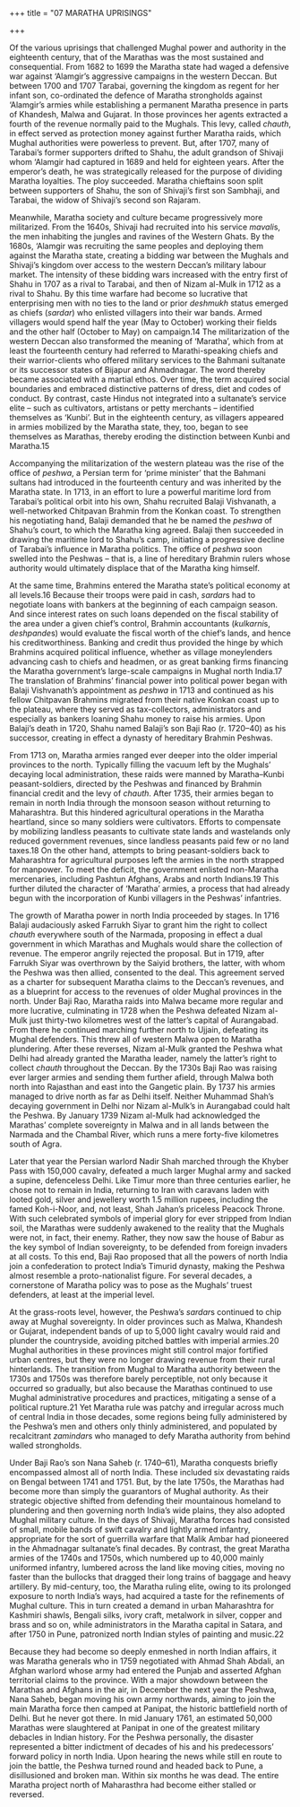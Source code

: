 +++
title = "07 MARATHA UPRISINGS"

+++

Of the various uprisings that challenged Mughal power and authority in the eighteenth century, that of the Marathas was the most sustained and consequential. From 1682 to 1699 the Maratha state had waged a defensive war against ‘Alamgir’s aggressive campaigns in the western Deccan. But between 1700 and 1707 Tarabai, governing the kingdom as regent for her infant son, co-ordinated the defence of Maratha strongholds against ‘Alamgir’s armies while establishing a permanent Maratha presence in parts of Khandesh, Malwa and Gujarat. In those provinces her agents extracted a fourth of the revenue normally paid to the Mughals. This levy, called *chauth*, in effect served as protection money against further Maratha raids, which Mughal authorities were powerless to prevent. But, after 1707, many of Tarabai’s former supporters drifted to Shahu, the adult grandson of Shivaji whom ‘Alamgir had captured in 1689 and held for eighteen years. After the emperor’s death, he was strategically released for the purpose of dividing Maratha loyalties. The ploy succeeded. Maratha chieftains soon split between supporters of Shahu, the son of Shivaji’s first son Sambhaji, and Tarabai, the widow of Shivaji’s second son Rajaram.

Meanwhile, Maratha society and culture became progressively more militarized. From the 1640s, Shivaji had recruited into his service *mavali*s, the men inhabiting the jungles and ravines of the Western Ghats. By the 1680s, ‘Alamgir was recruiting the same peoples and deploying them against the Maratha state, creating a bidding war between the Mughals and Shivaji’s kingdom over access to the western Deccan’s military labour market. The intensity of these bidding wars increased with the entry first of Shahu in 1707 as a rival to Tarabai, and then of Nizam al-Mulk in 1712 as a rival to Shahu. By this time warfare had become so lucrative that enterprising men with no ties to the land or prior *deshmukh* status emerged as chiefs \(*sardar*\) who enlisted villagers into their war bands. Armed villagers would spend half the year \(May to October\) working their fields and the other half \(October to May\) on campaign.14 The militarization of the western Deccan also transformed the meaning of ‘Maratha’, which from at least the fourteenth century had referred to Marathi-speaking chiefs and their warrior-clients who offered military services to the Bahmani sultanate or its successor states of Bijapur and Ahmadnagar. The word thereby became associated with a martial ethos. Over time, the term acquired social boundaries and embraced distinctive patterns of dress, diet and codes of conduct. By contrast, caste Hindus not integrated into a sultanate’s service elite – such as cultivators, artistans or petty merchants – identified themselves as ‘Kunbi’. But in the eighteenth century, as villagers appeared in armies mobilized by the Maratha state, they, too, began to see themselves as Marathas, thereby eroding the distinction between Kunbi and Maratha.15

Accompanying the militarization of the western plateau was the rise of the office of *peshwa*, a Persian term for ‘prime minister’ that the Bahmani sultans had introduced in the fourteenth century and was inherited by the Maratha state. In 1713, in an effort to lure a powerful maritime lord from Tarabai’s political orbit into his own, Shahu recruited Balaji Vishvanath, a well-networked Chitpavan Brahmin from the Konkan coast. To strengthen his negotiating hand, Balaji demanded that he be named the *peshwa* of Shahu’s court, to which the Maratha king agreed. Balaji then succeeded in drawing the maritime lord to Shahu’s camp, initiating a progressive decline of Tarabai’s influence in Maratha politics. The office of *peshwa* soon swelled into the Peshwas – that is, a line of hereditary Brahmin rulers whose authority would ultimately displace that of the Maratha king himself.

At the same time, Brahmins entered the Maratha state’s political economy at all levels.16 Because their troops were paid in cash, *sardar*s had to negotiate loans with bankers at the beginning of each campaign season. And since interest rates on such loans depended on the fiscal stability of the area under a given chief’s control, Brahmin accountants \(*kulkarni*s, *deshpande*s\) would evaluate the fiscal worth of the chief’s lands, and hence his creditworthiness. Banking and credit thus provided the hinge by which Brahmins acquired political influence, whether as village moneylenders advancing cash to chiefs and headmen, or as great banking firms financing the Maratha government’s large-scale campaigns in Mughal north India.17 The translation of Brahmins’ financial power into political power began with Balaji Vishvanath’s appointment as *peshwa* in 1713 and continued as his fellow Chitpavan Brahmins migrated from their native Konkan coast up to the plateau, where they served as tax-collectors, administrators and especially as bankers loaning Shahu money to raise his armies. Upon Balaji’s death in 1720, Shahu named Balaji’s son Baji Rao \(r. 1720–40\) as his successor, creating in effect a dynasty of hereditary Brahmin Peshwas.

From 1713 on, Maratha armies ranged ever deeper into the older imperial provinces to the north. Typically filling the vacuum left by the Mughals’ decaying local administration, these raids were manned by Maratha–Kunbi peasant-soldiers, directed by the Peshwas and financed by Brahmin financial credit and the levy of *chauth*. After 1735, their armies began to remain in north India through the monsoon season without returning to Maharashtra. But this hindered agricultural operations in the Maratha heartland, since so many soldiers were cultivators. Efforts to compensate by mobilizing landless peasants to cultivate state lands and wastelands only reduced government revenues, since landless peasants paid few or no land taxes.18 On the other hand, attempts to bring peasant-soldiers back to Maharashtra for agricultural purposes left the armies in the north strapped for manpower. To meet the deficit, the government enlisted non-Maratha mercenaries, including Pashtun Afghans, Arabs and north Indians.19 This further diluted the character of ‘Maratha’ armies, a process that had already begun with the incorporation of Kunbi villagers in the Peshwas’ infantries.

The growth of Maratha power in north India proceeded by stages. In 1716 Balaji audaciously asked Farrukh Siyar to grant him the right to collect *chauth* everywhere south of the Narmada, proposing in effect a dual government in which Marathas and Mughals would share the collection of revenue. The emperor angrily rejected the proposal. But in 1719, after Farrukh Siyar was overthrown by the Saiyid brothers, the latter, with whom the Peshwa was then allied, consented to the deal. This agreement served as a charter for subsequent Maratha claims to the Deccan’s revenues, and as a blueprint for access to the revenues of older Mughal provinces in the north. Under Baji Rao, Maratha raids into Malwa became more regular and more lucrative, culminating in 1728 when the Peshwa defeated Nizam al-Mulk just thirty-two kilometres west of the latter’s capital of Aurangabad. From there he continued marching further north to Ujjain, defeating its Mughal defenders. This threw all of western Malwa open to Maratha plundering. After these reverses, Nizam al-Mulk granted the Peshwa what Delhi had already granted the Maratha leader, namely the latter’s right to collect *chauth* throughout the Deccan. By the 1730s Baji Rao was raising ever larger armies and sending them further afield, through Malwa both north into Rajasthan and east into the Gangetic plain. By 1737 his armies managed to drive north as far as Delhi itself. Neither Muhammad Shah’s decaying government in Delhi nor Nizam al-Mulk’s in Aurangabad could halt the Peshwa. By January 1739 Nizam al-Mulk had acknowledged the Marathas’ complete sovereignty in Malwa and in all lands between the Narmada and the Chambal River, which runs a mere forty-five kilometres south of Agra.

Later that year the Persian warlord Nadir Shah marched through the Khyber Pass with 150,000 cavalry, defeated a much larger Mughal army and sacked a supine, defenceless Delhi. Like Timur more than three centuries earlier, he chose not to remain in India, returning to Iran with caravans laden with looted gold, silver and jewellery worth 1.5 million rupees, including the famed Koh-i-Noor, and, not least, Shah Jahan’s priceless Peacock Throne. With such celebrated symbols of imperial glory for ever stripped from Indian soil, the Marathas were suddenly awakened to the reality that the Mughals were not, in fact, their enemy. Rather, they now saw the house of Babur as the key symbol of Indian sovereignty, to be defended from foreign invaders at all costs. To this end, Baji Rao proposed that all the powers of north India join a confederation to protect India’s Timurid dynasty, making the Peshwa almost resemble a proto-nationalist figure. For several decades, a cornerstone of Maratha policy was to pose as the Mughals’ truest defenders, at least at the imperial level.

At the grass-roots level, however, the Peshwa’s *sardar*s continued to chip away at Mughal sovereignty. In older provinces such as Malwa, Khandesh or Gujarat, independent bands of up to 5,000 light cavalry would raid and plunder the countryside, avoiding pitched battles with imperial armies.20 Mughal authorities in these provinces might still control major fortified urban centres, but they were no longer drawing revenue from their rural hinterlands. The transition from Mughal to Maratha authority between the 1730s and 1750s was therefore barely perceptible, not only because it occurred so gradually, but also because the Marathas continued to use Mughal administrative procedures and practices, mitigating a sense of a political rupture.21 Yet Maratha rule was patchy and irregular across much of central India in those decades, some regions being fully administered by the Peshwa’s men and others only thinly administered, and populated by recalcitrant *zamindar*s who managed to defy Maratha authority from behind walled strongholds.

Under Baji Rao’s son Nana Saheb \(r. 1740–61\), Maratha conquests briefly encompassed almost all of north India. These included six devastating raids on Bengal between 1741 and 1751. But, by the late 1750s, the Marathas had become more than simply the guarantors of Mughal authority. As their strategic objective shifted from defending their mountainous homeland to plundering and then governing north India’s wide plains, they also adopted Mughal military culture. In the days of Shivaji, Maratha forces had consisted of small, mobile bands of swift cavalry and lightly armed infantry, appropriate for the sort of guerrilla warfare that Malik Ambar had pioneered in the Ahmadnagar sultanate’s final decades. By contrast, the great Maratha armies of the 1740s and 1750s, which numbered up to 40,000 mainly uniformed infantry, lumbered across the land like moving cities, moving no faster than the bullocks that dragged their long trains of baggage and heavy artillery. By mid-century, too, the Maratha ruling elite, owing to its prolonged exposure to north India’s ways, had acquired a taste for the refinements of Mughal culture. This in turn created a demand in urban Maharashtra for Kashmiri shawls, Bengali silks, ivory craft, metalwork in silver, copper and brass and so on, while administrators in the Maratha capital in Satara, and after 1750 in Pune, patronized north Indian styles of painting and music.22

Because they had become so deeply enmeshed in north Indian affairs, it was Maratha generals who in 1759 negotiated with Ahmad Shah Abdali, an Afghan warlord whose army had entered the Punjab and asserted Afghan territorial claims to the province. With a major showdown between the Marathas and Afghans in the air, in December the next year the Peshwa, Nana Saheb, began moving his own army northwards, aiming to join the main Maratha force then camped at Panipat, the historic battlefield north of Delhi. But he never got there. In mid January 1761, an estimated 50,000 Marathas were slaughtered at Panipat in one of the greatest military debacles in Indian history. For the Peshwa personally, the disaster represented a bitter indictment of decades of his and his predecessors’ forward policy in north India. Upon hearing the news while still en route to join the battle, the Peshwa turned round and headed back to Pune, a disillusioned and broken man. Within six months he was dead. The entire Maratha project north of Maharasthra had become either stalled or reversed.


